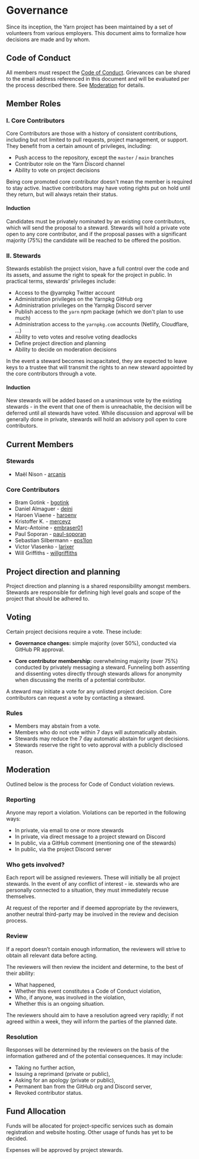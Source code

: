 # Governance

Since its inception, the Yarn project has been maintained by a set of volunteers from various employers. This document aims to formalize how decisions are made and by whom.

## Code of Conduct

All members must respect the [Code of Conduct](CODE_OF_CONDUCT.md). Grievances can be shared to the email address referenced in this document and will be evaluated per the process described there. See [Moderation](#Moderation) for details.

## Member Roles

### I. Core Contributors

Core Contributors are those with a history of consistent contributions, including but not limited to pull requests, project management, or support. They benefit from a certain amount of privileges, including:

- Push access to the repository, except the `master` / `main` branches
- Contributor role on the Yarn Discord channel
- Ability to vote on project decisions

Being core promoted core contributor doesn't mean the member is required to stay active. Inactive contributors may have voting rights put on hold until they return, but will always retain their status.

#### Induction

Candidates must be privately nominated by an existing core contributors, which will send the proposal to a steward. Stewards will hold a private vote open to any core contributor, and if the proposal passes with a significant majority (75%) the candidate will be reached to be offered the position.

### II. Stewards

Stewards establish the project vision, have a full control over the code and its assets, and assume the right to speak for the project in public. In practical terms, stewards' privileges include:

- Access to the @yarnpkg Twitter account
- Administration privileges on the Yarnpkg GitHub org
- Administration privileges on the Yarnpkg Discord server
- Publish access to the `yarn` npm package (which we don't plan to use much)
- Administration access to the `yarnpkg.com` accounts (Netlify, Cloudflare, ...)
- Ability to veto votes and resolve voting deadlocks
- Define project direction and planning
- Ability to decide on moderation decisions

In the event a steward becomes incapacitated, they are expected to leave keys to a trustee that will transmit the rights to an new steward appointed by the core contributors through a vote.

#### Induction

New stewards will be added based on a unanimous vote by the existing stewards - in the event that one of them is unreachable, the decision will be deferred until all stewards have voted. While discussion and approval will be generally done in private, stewards will hold an advisory poll open to core contributors.

## Current Members

### Stewards

- Maël Nison - [arcanis](https://github.com/arcanis)

### Core Contributors

- Bram Gotink - [bgotink](https://github.com/bgotink)
- Daniel Almaguer - [deini](https://github.com/deini)
- Haroen Viaene - [haroenv](https://github.com/haroenv)
- Kristoffer K. - [merceyz](https://github.com/merceyz)
- Marc-Antoine - [embraser01](https://github.com/embraser01)
- Paul Soporan - [paul-soporan](https://github.com/paul-soporan)
- Sebastian Silbermann - [eps1lon](https://github.com/eps1lon)
- Victor Vlasenko - [larixer](https://github.com/larixer)
- Will Griffiths - [willgriffiths](https://github.com/willgriffiths)

## Project direction and planning

Project direction and planning is a shared responsibility amongst members. Stewards are responsible for defining high level goals and scope of the project that should be adhered to.

## Voting

Certain project decisions require a vote. These include:

- **Governance changes:** simple majority (over 50%), conducted via GitHub PR approval.

- **Core contributor membership:** overwhelming majority (over 75%) conducted by privately messaging a steward. Funneling both assenting and dissenting votes directly through stewards allows for anonymity when discussing the merits of a potential contributor.

A steward may initiate a vote for any unlisted project decision. Core contributors can request a vote by contacting a steward.

### Rules

- Members may abstain from a vote.
- Members who do not vote within 7 days will automatically abstain.
- Stewards may reduce the 7 day automatic abstain for urgent decisions.
- Stewards reserve the right to veto approval with a publicly disclosed reason.

## Moderation

Outlined below is the process for Code of Conduct violation reviews.

### Reporting

Anyone may report a violation. Violations can be reported in the following ways:

- In private, via email to one or more stewards
- In private, via direct message to a project steward on Discord
- In public, via a GitHub comment (mentioning one of the stewards)
- In public, via the project Discord server

### Who gets involved?

Each report will be assigned reviewers. These will initially be all project stewards. In the event of any conflict of interest - ie. stewards who are personally connected to a situation, they must immediately recuse themselves.

At request of the reporter and if deemed appropriate by the reviewers, another neutral third-party may be involved in the review and decision process.

### Review

If a report doesn’t contain enough information, the reviewers will strive to obtain all relevant data before acting.

The reviewers will then review the incident and determine, to the best of their ability:

- What happened,
- Whether this event constitutes a Code of Conduct violation,
- Who, if anyone, was involved in the violation,
- Whether this is an ongoing situation.

The reviewers should aim to have a resolution agreed very rapidly; if not agreed within a week, they will inform the parties of the planned date.

### Resolution

Responses will be determined by the reviewers on the basis of the information gathered and of the potential consequences. It may include:

- Taking no further action,
- Issuing a reprimand (private or public),
- Asking for an apology (private or public),
- Permanent ban from the GitHub org and Discord server,
- Revoked contributor status.

## Fund Allocation 

Funds will be allocated for project-specific services such as domain registration and website hosting. Other usage of funds has yet to be decided.

Expenses will be approved by project stewards.
